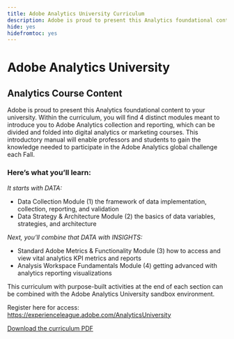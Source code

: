 ```yaml
---
title: Adobe Analytics University Curriculum
description: Adobe is proud to present this Analytics foundational content to your university. Within the curriculum, you will find 4 distinct modules meant to introduce you to Adobe Analytics collection and reporting, which can be divided and folded into digital analytics or marketing courses. This introductory manual will enable professors and students to gain the knowledge needed to participate in the Adobe Analytics global challenge each Fall.
hide: yes
hidefromtoc: yes
---
```



# Adobe Analytics University

## Analytics Course Content

Adobe is proud to present this Analytics foundational content to your university. Within the curriculum, you will find 4 distinct modules meant to introduce you to Adobe Analytics collection and reporting, which can be divided and folded into digital analytics or marketing courses. This introductory manual will enable professors and students to gain the knowledge needed to participate in the Adobe Analytics global challenge each Fall. 

### Here’s what you’ll learn:

*It starts with DATA:*

* Data Collection Module (1) the framework of data implementation, collection, reporting, and validation 
* Data Strategy & Architecture Module (2) the basics of data variables, strategies, and architecture 

*Next, you’ll combine that DATA with INSIGHTS:*

* Standard Adobe Metrics & Functionality Module (3) how to access and view vital analytics KPI metrics and reports 
* Analysis Workspace Fundamentals Module (4) getting advanced with analytics reporting visualizations 

This curriculum with purpose-built activities at the end of each section can be combined with the Adobe Analytics University sandbox environment. 

Register here for access: https://experienceleague.adobe.com/AnalyticsUniversity


[Download the curriculum PDF](assets/Adobe-Analytics-Curriculum_2021.pdf)
